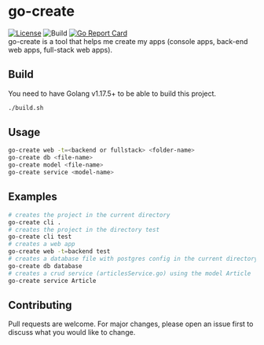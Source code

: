 # go-create

[![License](https://img.shields.io/badge/license-MIT-blue.svg)](https://choosealicense.com/licenses/mit/)
![Build](https://img.shields.io/badge/build-passed-green)
[![Go Report Card](https://goreportcard.com/badge/github.com/Seifbarouni/go-create)](https://goreportcard.com/report/github.com/Seifbarouni/go-create)
<br>
go-create is a tool that helps me create my apps (console apps, back-end web apps, full-stack web apps).

## Build

You need to have Golang v1.17.5+ to be able to build this project.<br>

```bash
./build.sh
```

## Usage

```bash
go-create web -t=<backend or fullstack> <folder-name>
go-create db <file-name>
go-create model <file-name>
go-create service <model-name>
```

## Examples

```bash
# creates the project in the current directory
go-create cli .
# creates the project in the directory test
go-create cli test
# creates a web app
go-create web -t=backend test
# creates a database file with postgres config in the current directory
go-create db database
# creates a crud service (articlesService.go) using the model Article
go-create service Article
```

## Contributing

Pull requests are welcome. For major changes, please open an issue first to discuss what you would like to change.
